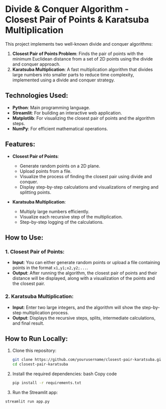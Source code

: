 # Divide & Conquer Algorithm - Closest Pair of Points & Karatsuba Multiplication

This project implements two well-known divide and conquer algorithms:
1. **Closest Pair of Points Problem**: Finds the pair of points with the minimum Euclidean distance from a set of 2D points using the divide and conquer approach.
2. **Karatsuba Multiplication**: A fast multiplication algorithm that divides large numbers into smaller parts to reduce time complexity, implemented using a divide and conquer strategy.

## Technologies Used:
- **Python**: Main programming language.
- **Streamlit**: For building an interactive web application.
- **Matplotlib**: For visualizing the closest pair of points and the algorithm steps.
- **NumPy**: For efficient mathematical operations.

## Features:
- **Closest Pair of Points**:
  - Generate random points on a 2D plane.
  - Upload points from a file.
  - Visualize the process of finding the closest pair using divide and conquer.
  - Display step-by-step calculations and visualizations of merging and splitting points.
  
- **Karatsuba Multiplication**:
  - Multiply large numbers efficiently.
  - Visualize each recursive step of the multiplication.
  - Step-by-step logging of the calculations.

## How to Use:

### 1. **Closest Pair of Points**:
   - **Input**: You can either generate random points or upload a file containing points in the format `x1,y1;x2,y2;...`.
   - **Output**: After running the algorithm, the closest pair of points and their distance will be displayed, along with a visualization of the points and the closest pair.

### 2. **Karatsuba Multiplication**:
   - **Input**: Enter two large integers, and the algorithm will show the step-by-step multiplication process.
   - **Output**: Displays the recursive steps, splits, intermediate calculations, and final result.

## How to Run Locally:
1. Clone this repository:
   ```bash
   git clone https://github.com/yourusername/closest-pair-karatsuba.git
   cd closest-pair-karatsuba
2. Install the required dependencies: bash Copy code
   ```bash
   pip install -r requirements.txt
3. Run the Streamlit app:
  ```bash
  streamlit run app.py
